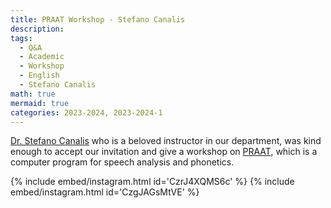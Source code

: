 ```yaml
---
title: PRAAT Workshop - Stefano Canalis
description:
tags:
  - Q&A
  - Academic
  - Workshop
  - English
  - Stefano Canalis
math: true
mermaid: true
categories: 2023-2024, 2023-2024-1
---
```

[Dr. Stefano Canalis](https://linguistics.bogazici.edu.tr/stefano-canalis) who is a beloved instructor in our department, was kind enough to accept our invitation and give a workshop on [PRAAT](https://praat.org), which is a computer program for speech analysis and phonetics.

{% include embed/instagram.html id='CzrJ4XQMS6c' %} 
{% include embed/instagram.html id='CzgJAGsMtVE' %}